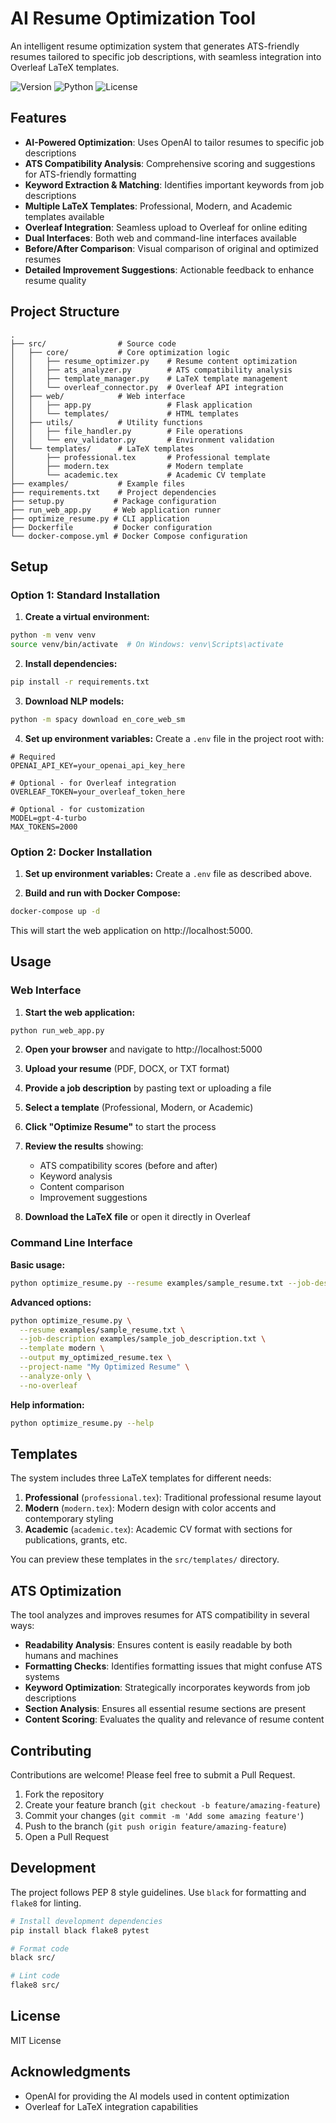 # AI Resume Optimization Tool

An intelligent resume optimization system that generates ATS-friendly resumes tailored to specific job descriptions, with seamless integration into Overleaf LaTeX templates.

![Version](https://img.shields.io/badge/version-1.0.0-blue.svg)
![Python](https://img.shields.io/badge/python-3.8%2B-blue.svg)
![License](https://img.shields.io/badge/license-MIT-green.svg)

## Features

- **AI-Powered Optimization**: Uses OpenAI to tailor resumes to specific job descriptions
- **ATS Compatibility Analysis**: Comprehensive scoring and suggestions for ATS-friendly formatting
- **Keyword Extraction & Matching**: Identifies important keywords from job descriptions
- **Multiple LaTeX Templates**: Professional, Modern, and Academic templates available
- **Overleaf Integration**: Seamless upload to Overleaf for online editing
- **Dual Interfaces**: Both web and command-line interfaces available
- **Before/After Comparison**: Visual comparison of original and optimized resumes
- **Detailed Improvement Suggestions**: Actionable feedback to enhance resume quality

## Project Structure

```
.
├── src/                # Source code
│   ├── core/           # Core optimization logic
│   │   ├── resume_optimizer.py    # Resume content optimization
│   │   ├── ats_analyzer.py        # ATS compatibility analysis
│   │   ├── template_manager.py    # LaTeX template management
│   │   └── overleaf_connector.py  # Overleaf API integration
│   ├── web/            # Web interface
│   │   ├── app.py                 # Flask application
│   │   └── templates/             # HTML templates
│   ├── utils/          # Utility functions
│   │   ├── file_handler.py        # File operations
│   │   └── env_validator.py       # Environment validation
│   └── templates/      # LaTeX templates
│       ├── professional.tex       # Professional template
│       ├── modern.tex             # Modern template
│       └── academic.tex           # Academic CV template
├── examples/           # Example files
├── requirements.txt    # Project dependencies
├── setup.py           # Package configuration
├── run_web_app.py     # Web application runner
├── optimize_resume.py # CLI application
├── Dockerfile         # Docker configuration
└── docker-compose.yml # Docker Compose configuration
```

## Setup

### Option 1: Standard Installation

1. **Create a virtual environment:**
```bash
python -m venv venv
source venv/bin/activate  # On Windows: venv\Scripts\activate
```

2. **Install dependencies:**
```bash
pip install -r requirements.txt
```

3. **Download NLP models:**
```bash
python -m spacy download en_core_web_sm
```

4. **Set up environment variables:**
Create a `.env` file in the project root with:
```
# Required
OPENAI_API_KEY=your_openai_api_key_here

# Optional - for Overleaf integration
OVERLEAF_TOKEN=your_overleaf_token_here

# Optional - for customization
MODEL=gpt-4-turbo
MAX_TOKENS=2000
```

### Option 2: Docker Installation

1. **Set up environment variables:**
Create a `.env` file as described above.

2. **Build and run with Docker Compose:**
```bash
docker-compose up -d
```

This will start the web application on http://localhost:5000.

## Usage

### Web Interface

1. **Start the web application:**
```bash
python run_web_app.py
```

2. **Open your browser** and navigate to http://localhost:5000

3. **Upload your resume** (PDF, DOCX, or TXT format)

4. **Provide a job description** by pasting text or uploading a file

5. **Select a template** (Professional, Modern, or Academic)

6. **Click "Optimize Resume"** to start the process

7. **Review the results** showing:
   - ATS compatibility scores (before and after)
   - Keyword analysis
   - Content comparison
   - Improvement suggestions

8. **Download the LaTeX file** or open it directly in Overleaf

### Command Line Interface

**Basic usage:**
```bash
python optimize_resume.py --resume examples/sample_resume.txt --job-description examples/sample_job_description.txt
```

**Advanced options:**
```bash
python optimize_resume.py \
  --resume examples/sample_resume.txt \
  --job-description examples/sample_job_description.txt \
  --template modern \
  --output my_optimized_resume.tex \
  --project-name "My Optimized Resume" \
  --analyze-only \
  --no-overleaf
```

**Help information:**
```bash
python optimize_resume.py --help
```

## Templates

The system includes three LaTeX templates for different needs:

1. **Professional** (`professional.tex`): Traditional professional resume layout
2. **Modern** (`modern.tex`): Modern design with color accents and contemporary styling
3. **Academic** (`academic.tex`): Academic CV format with sections for publications, grants, etc.

You can preview these templates in the `src/templates/` directory.

## ATS Optimization

The tool analyzes and improves resumes for ATS compatibility in several ways:

- **Readability Analysis**: Ensures content is easily readable by both humans and machines
- **Formatting Checks**: Identifies formatting issues that might confuse ATS systems
- **Keyword Optimization**: Strategically incorporates keywords from job descriptions
- **Section Analysis**: Ensures all essential resume sections are present
- **Content Scoring**: Evaluates the quality and relevance of resume content

## Contributing

Contributions are welcome! Please feel free to submit a Pull Request.

1. Fork the repository
2. Create your feature branch (`git checkout -b feature/amazing-feature`)
3. Commit your changes (`git commit -m 'Add some amazing feature'`)
4. Push to the branch (`git push origin feature/amazing-feature`)
5. Open a Pull Request

## Development

The project follows PEP 8 style guidelines. Use `black` for formatting and `flake8` for linting.

```bash
# Install development dependencies
pip install black flake8 pytest

# Format code
black src/

# Lint code
flake8 src/
```

## License

MIT License

## Acknowledgments

- OpenAI for providing the AI models used in content optimization
- Overleaf for LaTeX integration capabilities
